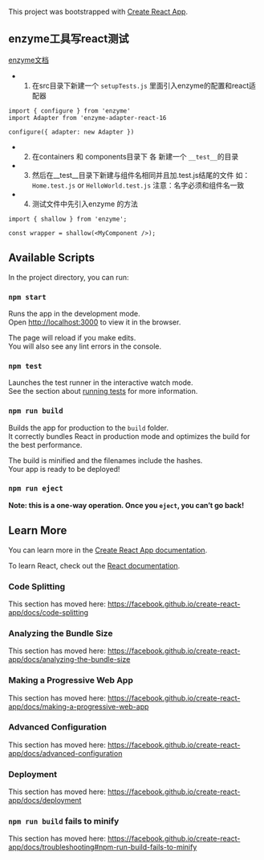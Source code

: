 This project was bootstrapped with [Create React App](https://github.com/facebook/create-react-app).

## enzyme工具写react测试
[enzyme文档](https://airbnb.io/enzyme/docs/api/)

+ 1. 在src目录下新建一个 `setupTests.js` 里面引入enzyme的配置和react适配器

```
import { configure } from 'enzyme'
import Adapter from 'enzyme-adapter-react-16

configure({ adapter: new Adapter })
```

+ 2. 在containers 和 components目录下 各 新建一个 `__test__`的目录

+ 3. 然后在__test__目录下新建与组件名相同并且加.test.js结尾的文件  如： `Home.test.js` or `HelloWorld.test.js` 注意：名字必须和组件名一致

+ 4. 测试文件中先引入enzyme 的方法

```
import { shallow } from 'enzyme';

const wrapper = shallow(<MyComponent />);
```





## Available Scripts

In the project directory, you can run:

### `npm start`

Runs the app in the development mode.<br>
Open [http://localhost:3000](http://localhost:3000) to view it in the browser.

The page will reload if you make edits.<br>
You will also see any lint errors in the console.

### `npm test`

Launches the test runner in the interactive watch mode.<br>
See the section about [running tests](https://facebook.github.io/create-react-app/docs/running-tests) for more information.

### `npm run build`

Builds the app for production to the `build` folder.<br>
It correctly bundles React in production mode and optimizes the build for the best performance.

The build is minified and the filenames include the hashes.<br>
Your app is ready to be deployed!

### `npm run eject`

**Note: this is a one-way operation. Once you `eject`, you can’t go back!**

## Learn More

You can learn more in the [Create React App documentation](https://facebook.github.io/create-react-app/docs/getting-started).

To learn React, check out the [React documentation](https://reactjs.org/).

### Code Splitting

This section has moved here: https://facebook.github.io/create-react-app/docs/code-splitting

### Analyzing the Bundle Size

This section has moved here: https://facebook.github.io/create-react-app/docs/analyzing-the-bundle-size

### Making a Progressive Web App

This section has moved here: https://facebook.github.io/create-react-app/docs/making-a-progressive-web-app

### Advanced Configuration

This section has moved here: https://facebook.github.io/create-react-app/docs/advanced-configuration

### Deployment

This section has moved here: https://facebook.github.io/create-react-app/docs/deployment

### `npm run build` fails to minify

This section has moved here: https://facebook.github.io/create-react-app/docs/troubleshooting#npm-run-build-fails-to-minify

